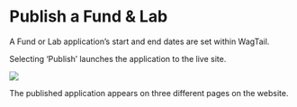 # Publish a Fund & Lab

A Fund or Lab application’s start and end dates are set within WagTail.

Selecting ‘Publish’ launches the application to the live site.

![](../../.gitbook/assets/assets\_webapp-field-guide\_-Mk2jyrzy70S6oYU5w-q\_-Mk2km73pp1amuzCPd2K\_37.png)

The published application appears on three different pages on the website.
